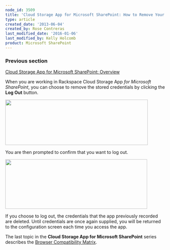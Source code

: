 ```yaml
---
node_id: 3509
title: 'Cloud Storage App for Microsoft SharePoint: How to Remove Your Credentials from the App'
type: article
created_date: '2013-06-04'
created_by: Rose Contreras
last_modified_date: '2016-01-06'
last_modified_by: Kelly Holcomb
product: Microsoft SharePoint
---
```


### Previous section

[Cloud Storage App for Microsoft SharePoint:
Overview](/how-to/cloud-storage-app-for-microsoft-sharepoint-overview)

When you are working in Rackspace Cloud Storage App *for Microsoft
SharePoint*, you can choose to remove the stored credentials by clicking
the **Log Out** button.

<img src="https://8026b2e3760e2433679c-fffceaebb8c6ee053c935e8915a3fbe7.ssl.cf2.rackcdn.com/field/image/Fig%20--%20Logout%20Button.jpg" width="449" height="143" />

You are then prompted to confirm that you want to log out.

<img src="https://8026b2e3760e2433679c-fffceaebb8c6ee053c935e8915a3fbe7.ssl.cf2.rackcdn.com/field/image/Fig%20--%20Logout%20Chicken%20Box.jpg" width="447" height="156" />

If you choose to log out, the credentials that the app previously
recorded are deleted. Until credentials are once again supplied, you
will be returned to the configuration screen each time you access the
app.

The last topic in the **Cloud Storage App for Microsoft SharePoint**
series describes the [Browser Compatibility
Matrix](/how-to/cloud-storage-app-for-microsoft-sharepoint-browser-compatibility-matrix).

